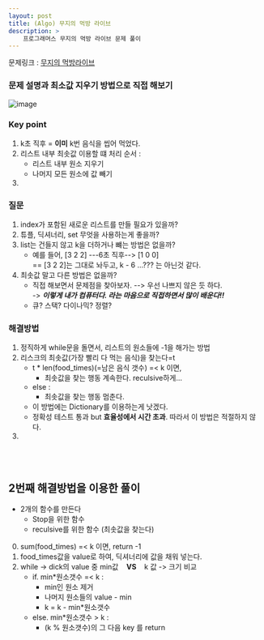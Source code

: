 ```yaml
---
layout: post
title: (Algo) 무지의 먹방 라이브
description: > 
    프로그래머스 무지의 먹방 라이브 문제 풀이
---
```


문제링크 : [무지의 먹방라이브](https://programmers.co.kr/learn/courses/30/lessons/42891)
### **문제 설명과 최소값 지우기 방법으로 직접 해보기**
![image](https://user-images.githubusercontent.com/46951365/79040791-0c964e80-7c26-11ea-94c5-760a1aa3249d.png)

### Key point
1. k초 직후 = **이미** k번 음식을 씹어 먹었다.
2. 리스트 내부 최솟값 이용할 떄 처리 순서 : 
    + 리스트 내부 원소 지우기 
    + 나머지 모든 원소에 값 빼기  
4. 

### 질문
1. index가 포함된 새로운 리스트를 만들 필요가 있을까?
2. 튜플, 딕셔너리, set 무엇을 사용하는게 좋을까?
3. list는 건들지 않고 k을 더하거나 뺴는 방법은 없을까?
    - 예를 들어, [3 2 2] ---6초 직후--> [1 0 0]  
      == [3 2 2]는 그대로 놔두고, k - 6 ...??? 는 아닌것 같다. 
4. 최솟값 말고 다른 방법은 없을까? 
    - 직접 해보면서 문제점을 찾아보자. -->  우선 나쁘지 않은 듯 하다.  
        -> ***이렇게 내가 컴퓨터다. 라는 마음으로 직접하면서 많이 배운다!!***  
    - 큐? 스택? 다이나믹? 정렬? 

### 해결방법
1. 정직하게 while문을 돌면서, 리스트의 원소들에 -1을 해가는 방법
2. 리스크의 최솟값(가장 빨리 다 먹는 음식)을 찾는다=t   
    - t  *  len(food_times)(=남은 음식 갯수) =< k 이면,  
        - 최솟값을 찾는 행동 계속한다. reculsive하게... 
    - else :
        - 최솟값을 찾는 행동 멈춘다. 
    - 이 방법에는 Dictionary를 이용하는게 낫겠다.  
    - 정확성 테스트 통과 but **효율성에서 시간 초과**. 따라서 이 방법은 적절하지 않다.
3.  

<br>
<br>

## 2번째 해결방법을 이용한 풀이
- 2개의 함수를 만든다  
    - Stop을 위한 함수 
    - reculsive를 위한 함수 (최솟값을 찾는다)  
0. sum(food_times) =< k 이면, return -1 
1. food_times값을 value로 하여, 딕셔너리에 값을 채워 넣는다.
2. while -> dick의 value 중 min값 &nbsp;&nbsp; **VS** &nbsp;&nbsp; k 값  -> 크기 비교
    - if. min*원소갯수 =< k :
        - min인 원소 제거
        - 나머지 원소들의 value - min
        - k = k - min*원소갯수
    - else. min*원소갯수 > k : 
        - (k % 원소갯수)의 그 다음 key 를 return